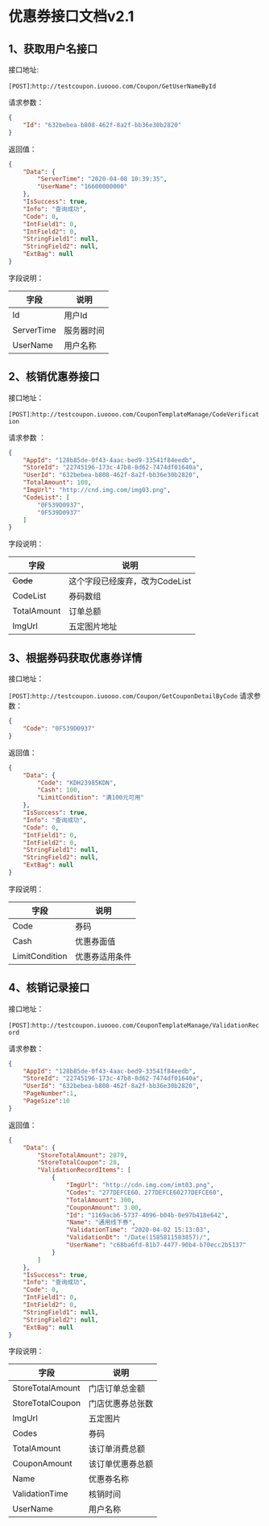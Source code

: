 # 优惠券接口文档v2.1

## 1、获取用户名接口

接口地址:

`[POST]`:`http://testcoupon.iuoooo.com/Coupon/GetUserNameById`

请求参数：

```json
{
    "Id": "632bebea-b808-462f-8a2f-bb36e30b2820"
}
```

返回值：

```json
{
    "Data": {
        "ServerTime": "2020-04-08 10:39:35",
        "UserName": "16600000000"
    },
    "IsSuccess": true,
    "Info": "查询成功",
    "Code": 0,
    "IntField1": 0,
    "IntField2": 0,
    "StringField1": null,
    "StringField2": null,
    "ExtBag": null
}
```

字段说明：

| 字段       | 说明       |
| --| ---------- |
| Id         | 用户Id     |
| ServerTime | 服务器时间 |
| UserName   | 用户名称   |



## 2、核销优惠券接口

接口地址：

`[POST]`:`http://testcoupon.iuoooo.com/CouponTemplateManage/CodeVerification`

请求参数 ：

```json
{
    "AppId": "128b85de-0f43-4aac-bed9-33541f84eedb",
    "StoreId": "22745196-173c-47b8-8d62-7474df01640a",
    "UserId": "632bebea-b808-462f-8a2f-bb36e30b2820",
    "TotalAmount": 100,
    "ImgUrl": "http://cnd.img.com/img03.png",
    "CodeList": [
        "0F539D0937",
        "0F539D0937"
    ]
}
```

字段说明：

| 字段        | 说明                           |
| ----------- | ------------------------------ |
| ~~Code~~    | 这个字段已经废弃，改为CodeList |
| CodeList    | 券码数组                       |
| TotalAmount | 订单总额                       |
| ImgUrl      | 五定图片地址                   |



## 3、根据券码获取优惠券详情

接口地址：

`[POST]`:`http://testcoupon.iuoooo.com/Coupon/GetCouponDetailByCode`
请求参数：
```json
{
    "Code": "0F539D0937"
}
```
返回值：
```json
{
    "Data": {
        "Code": "KDH23985KDN",
        "Cash": 100,
        "LimitCondition": "满100元可用"
    },
    "IsSuccess": true,
    "Info": "查询成功",
    "Code": 0,
    "IntField1": 0,
    "IntField2": 0,
    "StringField1": null,
    "StringField2": null,
    "ExtBag": null
}
```

字段说明：

| 字段        | 说明                           |
| ----------- | ------------------------------ |
| Code        |  券码  |
| Cash    | 优惠券面值                       |
| LimitCondition | 优惠券适用条件                      |

## 4、核销记录接口

接口地址：

`[POST]`:`http://testcoupon.iuoooo.com/CouponTemplateManage/ValidationRecord`

请求参数：

```json
{
    "AppId": "128b85de-0f43-4aac-bed9-33541f84eedb",
    "StoreId": "22745196-173c-47b8-8d62-7474df01640a",
    "UserId": "632bebea-b808-462f-8a2f-bb36e30b2820",
    "PageNumber":1,
	"PageSize":10
}
```

返回值：

```json
{
    "Data": {
        "StoreTotalAmount": 2879,
        "StoreTotalCoupon": 28,
        "ValidationRecordItems": [
            {
                "ImgUrl": "http://cdn.img.com/imt03.png",
                "Codes": "277DEFCE60、277DEFCE60277DEFCE60",
                "TotalAmount": 300,
                "CouponAmount": 3.00,
                "Id": "1169acb6-5737-4096-b04b-0e97b418e642",
                "Name": "通用线下券",
                "ValidationTime": "2020-04-02 15:13:03",
                "ValidationDt": "/Date(1585811583857)/",
                "UserName": "c68ba6fd-81b7-4477-90b4-b70ecc2b5137"
            }
        ]
    },
    "IsSuccess": true,
    "Info": "查询成功",
    "Code": 0,
    "IntField1": 0,
    "IntField2": 0,
    "StringField1": null,
    "StringField2": null,
    "ExtBag": null
}
```

字段说明：

| 字段             | 说明             |
| ---------------- | ---------------- |
| StoreTotalAmount | 门店订单总金额   |
| StoreTotalCoupon | 门店优惠券总张数 |
| ImgUrl           | 五定图片         |
| Codes            | 券码             |
| TotalAmount      | 该订单消费总额   |
| CouponAmount     | 该订单优惠券总额 |
| Name             | 优惠券名称       |
| ValidationTime   | 核销时间         |
| UserName         | 用户名称         |

